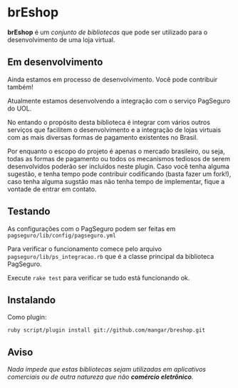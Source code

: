 # brEshop

**brEshop** é um *conjunto de bibliotecas* que pode ser utilizado para o desenvolvimento de uma loja virtual.

## Em desenvolvimento

Ainda estamos em processo de desenvolvimento. Você pode contribuir também!

Atualmente estamos desenvolvendo a integração com o serviço PagSeguro do UOL.

No entando o propósito desta biblioteca é integrar com vários outros serviços que facilitem o desenvolvimento e a integração de lojas virtuais com 
as mais diversas formas de pagamento existentes no Brasil.

Por enquanto o escopo do projeto é apenas o mercado brasileiro, ou seja, todas as formas de pagamento ou todos os mecanismos tediosos de serem desenvolvidos poderão ser incluídos neste plugin.
Caso você tenha alguma sugestão, e tenha tempo pode contribuir codificando (basta fazer um fork!), caso tenha alguma sugstão mas não tenha tempo de implementar, fique a vontade de entrar em contato.

## Testando

As configurações com o PagSeguro podem ser feitas em `pagseguro/lib/config/pagseguro.yml`

Para verificar o funcionamento comece pelo arquivo `pagseguro/lib/ps_integracao.rb` que é a classe principal da biblioteca PagSeguro.

Execute `rake test` para verificar se tudo está funcionando ok.

## Instalando

Como plugin:

    ruby script/plugin install git://github.com/mangar/breshop.git

## Aviso

*Nada impede que estas bibliotecas sejam utilizadas em aplicativos comerciais ou de outra natureza que não **comércio eletrônico**.*


